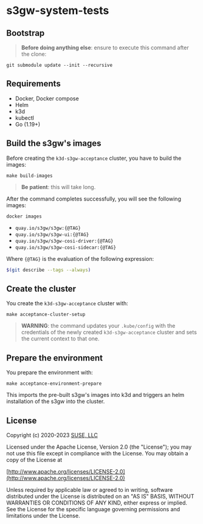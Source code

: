 # s3gw-system-tests

## Bootstrap

> **Before doing anything else**: ensure to execute this command after the clone:

```shell
git submodule update --init --recursive
```

## Requirements

- Docker, Docker compose
- Helm
- k3d
- kubectl
- Go (1.19+)

## Build the s3gw's images

Before creating the `k3d-s3gw-acceptance` cluster,
you have to build the images:

```shell
make build-images
```

> **Be patient**: this will take long.

After the command completes successfully,
you will see the following images:

```shell
docker images
```

- `quay.io/s3gw/s3gw:{@TAG}`
- `quay.io/s3gw/s3gw-ui:{@TAG}`
- `quay.io/s3gw/s3gw-cosi-driver:{@TAG}`
- `quay.io/s3gw/s3gw-cosi-sidecar:{@TAG}`

Where `{@TAG}` is the evaluation of the following expression:

```bash
$(git describe --tags --always)
```

## Create the cluster

You create the `k3d-s3gw-acceptance` cluster with:

```shell
make acceptance-cluster-setup
```

> **WARNING**: the command updates your `.kube/config` with the credentials of
> the newly created `k3d-s3gw-acceptance` cluster and sets the current context
> to that one.

## Prepare the environment

You prepare the environment with:

```shell
make acceptance-environment-prepare
```

This imports the pre-built s3gw's images into k3d and triggers
an helm installation of the s3gw into the cluster.

## License

Copyright (c) 2020-2023 [SUSE, LLC](http://suse.com)

Licensed under the Apache License, Version 2.0 (the "License");
you may not use this file except in compliance with the License.
You may obtain a copy of the License at

[http://www.apache.org/licenses/LICENSE-2.0](http://www.apache.org/licenses/LICENSE-2.0)

Unless required by applicable law or agreed to in writing, software
distributed under the License is distributed on an "AS IS" BASIS,
WITHOUT WARRANTIES OR CONDITIONS OF ANY KIND, either express or implied.
See the License for the specific language governing permissions and
limitations under the License.
